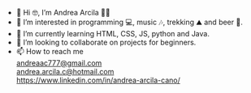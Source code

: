 - 👋 Hi 🤓, I’m Andrea Arcila 👩‍💻
- 👀 I’m interested in programming 💻, music 🎶, trekking ⛰️ and beer 🍺.  
- 🌱 I’m currently learning HTML, CSS, JS, python and Java.
- 💞️ I’m looking to collaborate on projects for beginners.
- 📫 How to reach me <br>
      andreaac777@gmail.com <br>
      andrea.arcila.c@hotmail.com <br>
      https://www.linkedin.com/in/andrea-arcila-cano/ <br>

<!---
andreaac777/andreaac777 is a ✨ special ✨ repository because its `README.md` (this file) appears on your GitHub profile.
You can click the Preview link to take a look at your changes.
--->
